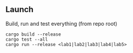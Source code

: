 ## Launch
Build, run and test everything (from repo root)
```
cargo build --release
cargo test --all
cargo run --release <lab1|lab2|lab3|lab4|lab5>
```
